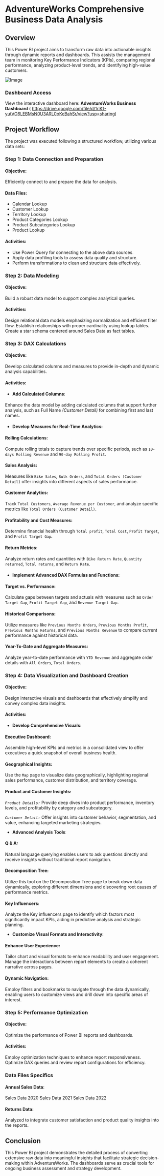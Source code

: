 # AdventureWorks Comprehensive Business Data Analysis


## Overview


This Power BI project aims to transform raw data into actionable insights through dynamic reports and dashboards. This assists the management team in monitoring Key Performance Indicators (KPIs), comparing regional performance, analyzing product-level trends, and identifying high-value customers.

![Image](https://github.com/dassebedjibril/Comprehensive-Business-Data-for-Adventure-Work/assets/56389559/4bf27f2f-3fa0-4a3f-9324-09eee39754fd)


### Dashboard Access

View the interactive dashboard here: **AdventureWorks Business Dashboard** ( https://drive.google.com/file/d/1rlK1-yutVG6LEBMsN0U3ARL0oKeBahSr/view?usp=sharing)


## Project Workflow

The project was executed following a structured workflow, utilizing various data sets:





### Step 1: Data Connection and Preparation

#### Objective: 
Efficiently connect to and prepare the data for analysis.

#### Data Files:
- Calendar Lookup
- Customer Lookup
- Territory Lookup
- Product Categories Lookup
- Product Subcategories Lookup
- Product Lookup

#### Activities:
- Use Power Query for connecting to the above data sources.
- Apply data profiling tools to assess data quality and structure.
- Perform transformations to clean and structure data effectively.





### Step 2: Data Modeling

#### Objective: 
Build a robust data model to support complex analytical queries.

#### Activities:
Design relational data models emphasizing normalization and efficient filter flow.
Establish relationships with proper cardinality using lookup tables.
Create a star schema centered around Sales Data as fact tables.





### Step 3: DAX Calculations

#### Objective: 
Develop calculated columns and measures to provide in-depth and dynamic analysis capabilities.


#### Activities:
- #### Add Calculated Columns: 
Enhance the data model by adding calculated columns that support further analysis, such as Full Name *(Customer Detail)* for combining first and last names.



- #### Develop Measures for Real-Time Analytics:
#### Rolling Calculations: 
Compute rolling totals to capture trends over specific periods, such as `10-days Rolling Revenue` and `90-day Rolling Profit`.

#### Sales Analysis: 
Measures like `Bike Sales`, `Bulk Orders`, and `Total Orders (Customer Detail)` offer insights into different aspects of sales performance.

#### Customer Analytics: 
Track `Total Customers`, `Average Revenue per Customer`, and analyze specific metrics like `Total Orders (Customer Detail)`.

#### Profitability and Cost Measures: 
Determine financial health through `Total profit`, `Total Cost`, `Profit Target`, and `Profit Target Gap`.

#### Return Metrics: 
Analyze return rates and quantities with `Bike Return Rate`, `Quantity returned`, `Total returns`, and `Return Rate`.



- #### Implement Advanced DAX Formulas and Functions:

#### Target vs. Performance: 
Calculate gaps between targets and actuals with measures such as `Order Target Gap`, `Profit Target Gap`, and `Revenue Target Gap`.

#### Historical Comparisons: 
Utilize measures like `Previous Months Orders`, `Previous Months Profit`, `Previous Months Returns`, and `Previous Months Revenue` to compare current performance against historical data.

#### Year-To-Date and Aggregate Measures: 
Analyze year-to-date performance with `YTD Revenue` and aggregate order details with `All Orders`, `Total Orders`.





### Step 4: Data Visualization and Dashboard Creation

#### Objective: 
Design interactive visuals and dashboards that effectively simplify and convey complex data insights.

#### Activities:

- **Develop Comprehensive Visuals**:
#### Executive Dashboard: 

Assemble high-level KPIs and metrics in a consolidated view to offer executives a quick snapshot of overall business health.

#### Geographical Insights: 
Use the `Map` page to visualize data geographically, highlighting regional sales performance, customer distribution, and territory coverage.

#### Product and Customer Insights:
*`Product Details:`* Provide deep dives into product performance, inventory levels, and profitability by category and subcategory.

*`Customer Detail:`* Offer insights into customer behavior, segmentation, and value, enhancing targeted marketing strategies.


- **Advanced Analysis Tools**:
#### Q & A: 
Natural language querying enables users to ask questions directly and receive insights without traditional report navigation.

#### Decomposition Tree: 
Utilize this tool on the Décomposition Tree page to break down data dynamically, exploring different dimensions and discovering root causes of performance metrics.
#### Key Influencers: 
Analyze the Key influencers page to identify which factors most significantly impact KPIs, aiding in predictive analysis and strategic planning.



-  **Customize Visual Formats and Interactivity**:

#### Enhance User Experience: 
Tailor chart and visual formats to enhance readability and user engagement. Manage the interactions between report elements to create a coherent narrative across pages.

#### Dynamic Navigation: 
Employ filters and bookmarks to navigate through the data dynamically, enabling users to customize views and drill down into specific areas of interest.






### Step 5: Performance Optimization

#### Objective: 
Optimize the performance of Power BI reports and dashboards.

#### Activities:
Employ optimization techniques to enhance report responsiveness.
Optimize DAX queries and review report configurations for efficiency.




### Data Files Specifics

#### Annual Sales Data:
Sales Data 2020
Sales Data 2021
Sales Data 2022

#### Returns Data:
Analyzed to integrate customer satisfaction and product quality insights into the reports.


## Conclusion
This Power BI project demonstrates the detailed process of converting extensive raw data into meaningful insights that facilitate strategic decision-making within AdventureWorks. The dashboards serve as crucial tools for ongoing business assessment and strategy development.


